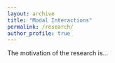 ```yaml
---
layout: archive
title: "Modal Interactions"
permalink: /research/
author_profile: true
---
```


The motivation of the research is...
